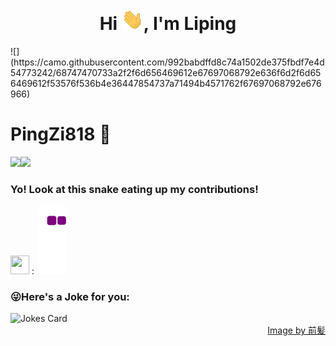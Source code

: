 <div align="center">
<h1 align="center">Hi <img width="35" src="https://github.com/1999AZZAR/1999AZZAR/blob/main/resources/img/waving.gif">, I'm Liping</h1>
</div>
![](https://camo.githubusercontent.com/992babdffd8c74a1502de375fbdf7e4d54773242/68747470733a2f2f6d656469612e67697068792e636f6d2f6d656469612f53576f536b4e36447854737a71494b4571762f67697068792e676966)

<!--
**PingZi818/PingZi818** is a ✨ _special_ ✨ repository because its `README.md` (this file) appears on your GitHub profile.
Here are some ideas to get you started:

- 🔭 I’m currently working on ...
- 🌱 I’m currently learning ...
- 👯 I’m looking to collaborate on ...
- 🤔 I’m looking for help with ...
- 💬 Ask me about ...
- 📫 How to reach me: ...
- 😄 Pronouns: ...
- ⚡ Fun fact: ...
-->


# PingZi818 🌝

<img width="340px" src="https://github-readme-stats.vercel.app/api?username=PingZi818&theme=vue-dark&count_private=true&show_icons=true"><img width="340px" src="https://github-readme-stats.vercel.app/api/top-langs/?username=PingZi818&theme=vue-dark&layout=compact">


### Yo! Look at this snake eating up my contributions! 
<img src= "https://c.tenor.com/BczFoyx41WoAAAAj/swallowed-the-mighty-ones.gif" width= "30" height= "30">  :
![snake gif](https://github.com/AvidCoder101/AvidCoder101/blob/output/github-contribution-grid-snake.gif)

### 😜Here's a Joke for you:

<img src="https://readme-jokes.vercel.app/api" alt="Jokes Card" />
<div align="right">
<a href="https://www.pixiv.net/en/users/35069640">Image by 前髪</a>
  </div>
